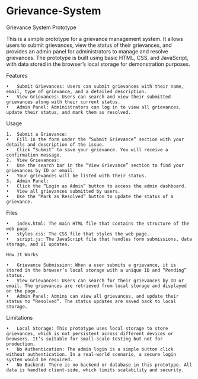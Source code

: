# Grievance-System

Grievance System Prototype

This is a simple prototype for a grievance management system. It allows users to submit grievances, view the status of their grievances, and provides an admin panel for administrators to manage and resolve grievances. The prototype is built using basic HTML, CSS, and JavaScript, with data stored in the browser’s local storage for demonstration purposes.


Features

	•	Submit Grievances: Users can submit grievances with their name, email, type of grievance, and a detailed description.
	•	View Grievances: Users can search and view their submitted grievances along with their current status.
	•	Admin Panel: Administrators can log in to view all grievances, update their status, and mark them as resolved.



Usage

	1.	Submit a Grievance:
	•	Fill in the form under the “Submit Grievance” section with your details and description of the issue.
	•	Click “Submit” to save your grievance. You will receive a confirmation message.
	2.	View Grievances:
	•	Use the search bar in the “View Grievance” section to find your grievances by ID or email.
	•	Your grievances will be listed with their status.
	3.	Admin Panel:
	•	Click the “Login as Admin” button to access the admin dashboard.
	•	View all grievances submitted by users.
	•	Use the “Mark as Resolved” button to update the status of a grievance.

Files

	•	index.html: The main HTML file that contains the structure of the web page.
	•	styles.css: The CSS file that styles the web page.
	•	script.js: The JavaScript file that handles form submissions, data storage, and UI updates.

    How It Works

	•	Grievance Submission: When a user submits a grievance, it is stored in the browser’s local storage with a unique ID and “Pending” status.
	•	View Grievances: Users can search for their grievances by ID or email. The grievances are retrieved from local storage and displayed on the page.
	•	Admin Panel: Admins can view all grievances, and update their status to “Resolved”. The status updates are saved back to local storage.

Limitations

	•	Local Storage: This prototype uses local storage to store grievances, which is not persistent across different devices or browsers. It’s suitable for small-scale testing but not for production.
	•	No Authentication: The admin login is a simple button click without authentication. In a real-world scenario, a secure login system would be required.
	•	No Backend: There is no backend or database in this prototype. All data is handled client-side, which limits scalability and security.
